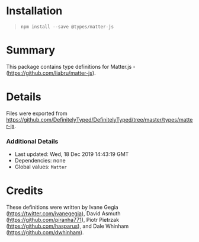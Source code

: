 # Installation
> `npm install --save @types/matter-js`

# Summary
This package contains type definitions for Matter.js - (https://github.com/liabru/matter-js).

# Details
Files were exported from https://github.com/DefinitelyTyped/DefinitelyTyped/tree/master/types/matter-js.

### Additional Details
 * Last updated: Wed, 18 Dec 2019 14:43:19 GMT
 * Dependencies: none
 * Global values: `Matter`

# Credits
These definitions were written by Ivane Gegia (https://twitter.com/ivanegegia), David Asmuth (https://github.com/piranha771), Piotr Pietrzak (https://github.com/hasparus), and Dale Whinham (https://github.com/dwhinham).
